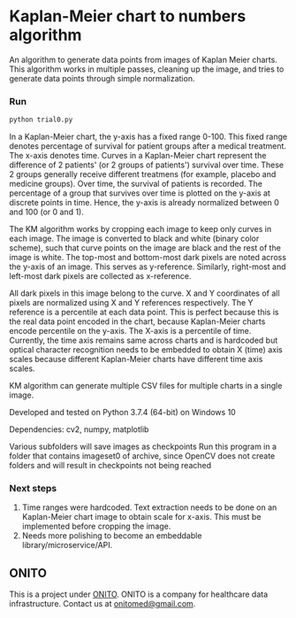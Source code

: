 # Kaplan-Meier chart to numbers algorithm

An algorithm to generate data points from images of Kaplan Meier charts. This algorithm works in multiple passes, cleaning up the image, and tries to generate data points through simple normalization.

### Run
```bash
python trial0.py
```

In a Kaplan-Meier chart, the y-axis has a fixed range 0-100. This fixed range denotes percentage of survival for patient groups after a medical treatment. The x-axis denotes time. Curves in a Kaplan-Meier chart represent the difference of 2 patients' (or 2 groups of patients') survival over time. These 2 groups generally receive different treatmens (for example, placebo and medicine groups). Over time, the survival of patients is recorded. The percentage of a group that survives over time is plotted on the y-axis at discrete points in time. Hence, the y-axis is already normalized between 0 and 100 (or 0 and 1).

The KM algorithm works by cropping each image to keep only curves in each image. The image is converted to black and white (binary color scheme), such that curve points on the image are black and the rest of the image is white. The top-most and bottom-most dark pixels are noted across the y-axis of an image. This serves as y-reference. Similarly, right-most and left-most dark pixels are collected as x-reference.

All dark pixels in this image belong to the curve. X and Y coordinates of all pixels are normalized using X and Y references respectively. The Y reference is a percentile at each data point. This is perfect because this is the real data point encoded in the chart, because Kaplan-Meier charts encode percentile on the y-axis. The X-axis is a percentile of time. Currently, the time axis remains same across charts and is hardcoded but optical character recognition needs to be embedded to obtain X (time) axis scales because different Kaplan-Meier charts have different time axis scales.

KM algorithm can generate multiple CSV files for multiple charts in a single image.

Developed and tested on Python 3.7.4 (64-bit) on Windows 10

Dependencies: cv2, numpy, matplotlib

Various subfolders will save images as checkpoints
Run this program in a folder that contains imageset0 of archive, since OpenCV does not create folders and will result in checkpoints not being reached

### Next steps

1. Time ranges were hardcoded. Text extraction needs to be done on an Kaplan-Meier chart image to obtain scale for x-axis. This must be implemented before cropping the image.
2. Needs more polishing to become an embeddable library/microservice/API.

## ONITO

This is a project under [ONITO](https://onitomed.github.io). ONITO is a company for healthcare data infrastructure. Contact us at onitomed@gmail.com.
